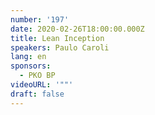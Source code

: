 ```yaml
---
number: '197'
date: 2020-02-26T18:00:00.000Z
title: Lean Inception
speakers: Paulo Caroli
lang: en
sponsors:
  - PKO BP
videoURL: '""'
draft: false
---
```


